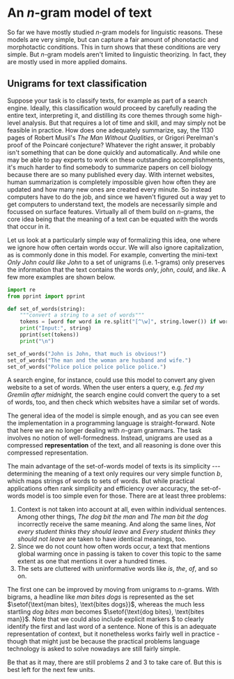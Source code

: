 # An $n$-gram model of text

So far we have mostly studied $n$-gram models for linguistic reasons.
These models are very simple, but can capture a fair amount of phonotactic and morphotactic conditions.
This in turn shows that these conditions are very simple.
But $n$-gram models aren't limited to linguistic theorizing.
In fact, they are mostly used in more applied domains.

## Unigrams for text classification

Suppose your task is to classify texts, for example as part of a search engine.
Ideally, this classification would proceed by carefully reading the entire text, interpreting it, and distilling its core themes through some high-level analysis.
But that requires a lot of time and skill, and may simply not be feasible in practice.
How does one adequately summarize, say, the 1130 pages of Robert Musil's *The Man Without Qualities*, or Grigori Perelman's proof of the Poincaré conjecture?
Whatever the right answer, it probably isn't something that can be done quickly and automatically.
And while one may be able to pay experts to work on these outstanding accomplishments, it's much harder to find somebody to summarize papers on cell biology because there are so many published every day.
With internet websites, human summarization is completely impossible given how often they are updated and how many new ones are created every minute.
So instead computers have to do the job, and since we haven't figured out a way yet to get computers to understand text, the models are necessarily simple and focussed on surface features.
Virtually all of them build on $n$-grams, the core idea being that the meaning of a text can be equated with the words that occur in it.

Let us look at a particularly simple way of formalizing this idea, one where we ignore how often certain words occur.
We will also ignore capitalization, as is commonly done in this model. 
For example, converting the mini-text *Only John could like John* to a set of unigrams (i.e. $1$-grams) only preserves the information that the text contains the words *only*, *john*, *could*, and *like*.
A few more examples are shown below.

```python
import re
from pprint import pprint

def set_of_words(string):
    """convert a string to a set of words"""
    tokens = [word for word in re.split("[^\w]", string.lower()) if word]
    print("Input:", string)
    pprint(set(tokens))
    print("\n")

set_of_words("John is John, that much is obvious!")
set_of_words("The man and the woman are husband and wife.")
set_of_words("Police police police police police.")
```

A search engine, for instance, could use this model to convert any given website to a set of words.
When the user enters a query, e.g. *fed my Gremlin after midnight*, the search engine could convert the query to a set of words, too, and then check which websites have a similar set of words.

The general idea of the model is simple enough, and as you can see even the implementation in a programming language is straight-forward.
Note that here we are no longer dealing with $n$-gram grammars.
The task involves no notion of well-formedness.
Instead, unigrams are used as a compressed **representation** of the text, and all reasoning is done over this compressed representation.

The main advantage of the set-of-words model of texts is its simplicity --- determining the meaning of a text only requires our very simple function $b$, which maps strings of words to sets of words.
But while practical applications often rank simplicity and efficiency over accuracy, the set-of-words model is too simple even for those.
There are at least three problems:

1. Context is not taken into account at all, even within individual sentences.
   Among other things, *The dog bit the man* and *The man bit the dog* incorrectly receive the same meaning.
   And along the same lines, *Not every student thinks they should leave* and *Every student thinks they should not leave* are taken to have identical meanings, too.
1. Since we do not count how often words occur, a text that mentions global warming once in passing is taken to cover this topic to the same extent as one that mentions it over a hundred times.
1. The sets are cluttered with uninformative words like *is*, *the*, *of*, and so on.

The first one can be improved by moving from unigrams to $n$-grams.
With bigrams, a headline like *man bites dogs* is represented as the set $\setof{\text{man bites}, \text{bites dogs}}$, whereas the much less startling *dog bites man* becomes $\setof{\text{dog bites}, \text{bites man}}$.
Note that we could also include explicit markers \$ to clearly identify the first and last word of a sentence.
None of this is an adequate representation of context, but it nonetheless works fairly well in practice - though that might just be because the practical problems language technology is asked to solve nowadays are still fairly simple.

Be that as it may, there are still problems 2 and 3 to take care of.
But this is best left for the next few units.

